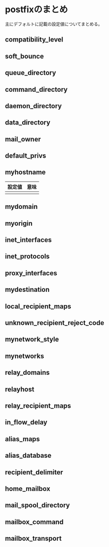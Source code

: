 # postfixのまとめ
主にデフォルトに記載の設定値についてまとめる。
## compatibility_level
## soft_bounce
## queue_directory
## command_directory
## daemon_directory
## data_directory
## mail_owner
## default_privs
## myhostname
|設定値|意味|
|:---|:---|
|||
## mydomain
## myorigin
## inet_interfaces
## inet_protocols
## proxy_interfaces
## mydestination
## local_recipient_maps
## unknown_recipient_reject_code
## mynetwork_style
## mynetworks
## relay_domains
## relayhost
## relay_recipient_maps
## in_flow_delay
## alias_maps
## alias_database
## recipient_delimiter
## home_mailbox
## mail_spool_directory
## mailbox_command
## mailbox_transport
## 
